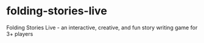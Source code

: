 # folding-stories-live
Folding Stories Live - an interactive, creative, and fun story writing game for 3+ players
